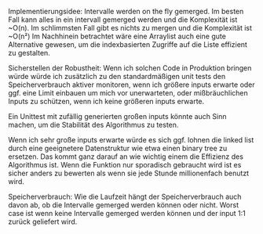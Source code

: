 Implementierungsidee:
Intervalle werden on the fly gemerged. Im besten Fall kann alles in ein
intervall gemerged werden und die Komplexität ist ~O(n). Im schlimmsten 
Fall gibt es nichts zu mergen und die Komplexität ist ~O(n²)
Im Nachhinein betrachtet wäre eine Arraylist auch eine gute Alternative
gewesen, um die indexbasierten Zugriffe auf die Liste effizient zu gestalten.

Sicherstellen der Robustheit:
Wenn ich solchen Code in Produktion bringen würde würde ich zusätzlich
zu den standardmäßigen unit tests den Speicherverbrauch aktiver monitoren,
wenn ich größere inputs erwarte oder ggf. eine Limit einbauen um mich vor
unerwarteten, oder mißbräuchlichen Inputs zu schützen, wenn ich
keine größeren inputs erwarte.

Ein Unittest mit zufällig generierten großen inputs könnte auch Sinn machen,
um die Stabilität des Algorithmus zu testen.

Wenn ich sehr große inputs erwarte würde es sich ggf. lohnen die linked
list durch eine geeignetere Datenstruktur wie etwa einen binary tree zu
ersetzen. Das kommt ganz darauf an wie wichtig einem die Effizienz des
Algorithmus ist. Wenn die Funktion nur sporadisch gebraucht wird ist es
sicher anders zu bewerten als wenn sie jede Stunde millionenfach benutzt 
wird.

Speicherverbrauch:
Wie die Laufzeit hängt der Speicherverbrauch auch davon ab, ob die
Intervalle gemerged werden können oder nicht. Worst case ist wenn keine
Intervalle gemerged werden können und der input 1:1 zurück geliefert wird.
